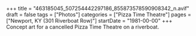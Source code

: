 +++
title = "463185045_507254442297186_855873578590908342_n.avif"
draft = false
tags = ["Photos"]
categories = ["Pizza Time Theatre"]
pages = ["Newport, KY (301 Riverboat Row)"]
startDate = "1981-00-00"
+++
Concept art for a cancelled Pizza Time Theatre on a riverboat.
